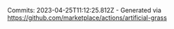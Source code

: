 Commits: 2023-04-25T11:12:25.812Z - Generated via https://github.com/marketplace/actions/artificial-grass
<br>
